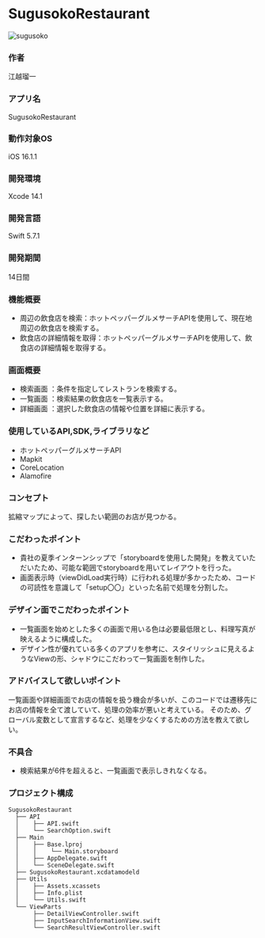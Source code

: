 # SugusokoRestaurant

![sugusoko](https://user-images.githubusercontent.com/117096416/202648905-eee04f96-1752-4610-aa14-53bf0bb039b3.gif)

### 作者
江越瑠一

### アプリ名
SugusokoRestaurant

### 動作対象OS
iOS 16.1.1

### 開発環境
Xcode 14.1

### 開発言語
Swift 5.7.1

### 開発期間
14日間

### 機能概要
- 周辺の飲食店を検索：ホットペッパーグルメサーチAPIを使用して、現在地周辺の飲食店を検索する。
- 飲食店の詳細情報を取得：ホットペッパーグルメサーチAPIを使用して、飲食店の詳細情報を取得する。

### 画面概要
- 検索画面 ：条件を指定してレストランを検索する。
- 一覧画面 ：検索結果の飲食店を一覧表示する。
- 詳細画面 ：選択した飲食店の情報や位置を詳細に表示する。

### 使用しているAPI,SDK,ライブラリなど
- ホットペッパーグルメサーチAPI
- Mapkit
- CoreLocation
- Alamofire

### コンセプト
拡縮マップによって、探したい範囲のお店が見つかる。

### こだわったポイント
- 貴社の夏季インターンシップで「storyboardを使用した開発」を教えていただいたため、可能な範囲でstoryboardを用いてレイアウトを行った。
- 画面表示時（viewDidLoad実行時）に行われる処理が多かったため、コードの可読性を意識して「setup〇〇」といった名前で処理を分割した。

### デザイン面でこだわったポイント
- 一覧画面を始めとした多くの画面で用いる色は必要最低限とし、料理写真が映えるように構成した。
- デザイン性が優れている多くのアプリを参考に、スタイリッシュに見えるようなViewの形、シャドウにこだわって一覧画面を制作した。

### アドバイスして欲しいポイント
一覧画面や詳細画面でお店の情報を扱う機会が多いが、このコードでは遷移先にお店の情報を全て渡していて、処理の効率が悪いと考えている。
そのため、グローバル変数として宣言するなど、処理を少なくするための方法を教えて欲しい。

### 不具合
- 検索結果が6件を超えると、一覧画面で表示しきれなくなる。


### プロジェクト構成
    SugusokoRestaurant
      ├── API
      │    ├── API.swift
      │    └── SearchOption.swift
      ├── Main
      │    ├── Base.lproj
      │    │    └── Main.storyboard
      │    ├── AppDelegate.swift
      │    └── SceneDelegate.swift
      ├── SugusokoRestaurant.xcdatamodeld
      ├── Utils
      │    ├── Assets.xcassets
      │    ├── Info.plist
      │    └── Utils.swift
      └── ViewParts
           ├── DetailViewController.swift
           ├── InputSearchInformationView.swift
           └── SearchResultViewController.swift
